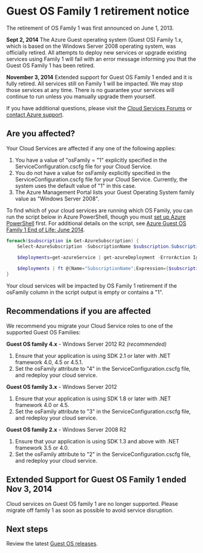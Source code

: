 <properties 
   pageTitle="Guest OS family 1 retirement notice | Windows Azure" 
   description="Provides information about when the Azure Guest OS Family 1 retirement happened and how to determine if you are affected" 
   services="cloud-services" 
   documentationCenter="na" 
   authors="yuemlu" 
   manager="timlt" 
   editor=""/>

<tags
	ms.service="cloud-services"
	ms.date="12/07/2015"
	wacn.date=""/>



# Guest OS Family 1 retirement notice

The retirement of OS Family 1 was first announced on June 1, 2013.

**Sept 2, 2014** The Azure Guest operating system (Guest OS) Family 1.x, which is based on the Windows Server 2008 operating system, was officially retired. All attempts to deploy new services or upgrade existing services using Family 1 will fail with an error message informing you that the Guest OS Family 1 has been retired. 

**November 3, 2014** Extended support for Guest OS Family 1 ended and it is fully retired. All services still on Family 1 will be impacted. We may stop those services at any time. There is no guarantee your services will continue to run unless you manually upgrade them yourself.

If you have additional questions, please visit the [Cloud Services Forums](http://social.msdn.microsoft.com/Forums/home?forum=windowsazuredevelopment&filter=alltypes&sort=lastpostdesc) or [contact Azure support](/support/contact/).




## Are you affected?

Your Cloud Services are affected if any one of the following applies:

1. You have a value of "osFamily = "1" explicitly specified in the ServiceConfiguration.cscfg file for your Cloud Service. 
2. You do not have a value for osFamily explicitly specified in the ServiceConfiguration.cscfg file for your Cloud Service. Currently, the system uses the default value of "1" in this case.
3. The Azure Management Portal lists your Guest Operating System family value as "Windows Server 2008".

To find which of your cloud services are running which OS Family, you can run the script below in Azure PowerShell, though you must [set up Azure PowerShell](/documentation/articles/powershell-install-configure) first. For additional details on the script, see [Azure Guest OS Family 1 End of Life: June 2014](http://blogs.msdn.com/b/ryberry/archive/2014/04/02/azure-guest-os-family-1-end-of-life-june-2014.aspx). 

```Powershell
foreach($subscription in Get-AzureSubscription) {
    Select-AzureSubscription -SubscriptionName $subscription.SubscriptionName 
    
    $deployments=get-azureService | get-azureDeployment -ErrorAction Ignore | where {$_.SdkVersion -NE ""} 

    $deployments | ft @{Name="SubscriptionName";Expression={$subscription.SubscriptionName}}, ServiceName, SdkVersion, Slot, @{Name="osFamily";Expression={(select-xml -content $_.configuration -xpath "/ns:ServiceConfiguration/@osFamily" -namespace $namespace).node.value }}, osVersion, Status, URL
}
```

Your cloud services will be impacted by OS Family 1 retirement if the osFamily column in the script output is empty or contains a "1". 

## Recommendations if you are affected

We recommend you migrate your Cloud Service roles to one of the supported Guest OS Families:

**Guest OS family 4.x** - Windows Server 2012 R2 *(recommended)*

1. Ensure that your application is using SDK 2.1 or later with .NET framework 4.0, 4.5 or 4.5.1.
2. Set the osFamily attribute to "4" in the ServiceConfiguration.cscfg file, and redeploy your cloud service.


**Guest OS family 3.x** - Windows Server 2012

1. Ensure that your application is using SDK 1.8 or later with .NET framework 4.0 or 4.5. 
2. Set the osFamily attribute to "3" in the ServiceConfiguration.cscfg file, and redeploy your cloud service.


**Guest OS family 2.x** - Windows Server 2008 R2

1. Ensure that your application is using SDK 1.3 and above with .NET framework 3.5 or 4.0. 
2. Set the osFamily attribute to "2" in the ServiceConfiguration.cscfg file, and redeploy your cloud service.


## Extended Support for Guest OS Family 1 ended Nov 3, 2014
Cloud services on Guest OS family 1 are no longer supported. Please migrate off family 1 as soon as possible to avoid service disruption.  

## Next steps
Review the latest [Guest OS releases](/documentation/articles/cloud-services-guestos-update-matrix).